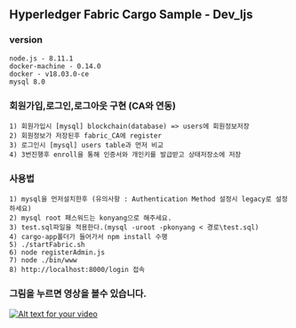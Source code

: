 ## Hyperledger Fabric Cargo Sample - Dev_ljs

### version
<pre><code>node.js - 8.11.1
docker-machine - 0.14.0
docker - v18.03.0-ce
mysql 8.0
</code></pre>

### 회원가입,로그인,로그아웃 구현 (CA와 연동)
<pre><code>1) 회원가입시 [mysql] blockchain(database) => users에 회원정보저장
2) 회원정보가 저장된후 fabric_CA에 register
3) 로그인시 [mysql] users table과 먼저 비교
4) 3번진행후 enroll을 통해 인증서와 개인키를 발급받고 상태저장소에 저장
</code></pre>

### 사용법
<pre><code>1) mysql을 먼저설치한후 (유의사항 : Authentication Method 설정시 legacy로 설정하세요)
2) mysql root 패스워드는 konyang으로 해주세요.
3) test.sql파일을 적용한다.(mysql -uroot -pkonyang < 경로\test.sql)
4) cargo-app폴더가 들어가서 npm install 수행
5) ./startFabric.sh
6) node registerAdmin.js
7) node ./bin/www
8) http://localhost:8000/login 접속
</code></pre>

### 그림을 누르면 영상을 볼수 있습니다.
[![Alt text for your video](https://i.ytimg.com/vi/g0MRWP9w86Q/hqdefault.jpg)](https://www.youtube.com/watch?v=g0MRWP9w86Q)




